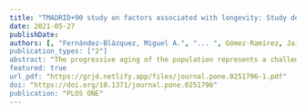 ```yaml
---
title: "TMADRID+90 study on factors associated with longevity: Study design and preliminary data"
date: 2021-05-27
publishDate: 
authors: [, "Fernández-Blázquez, Miguel A.", "... ", Gómez-Ramírez, Jaime"]
publication_types: ["2"]
abstract: "The progressive aging of the population represents a challenge for society. In particular, a strong increase in the number of people over 90 is expected in the next two decades. As this phenomenon will lead to an increase in illness and age-related dependency, the study of long-lived people represents an opportunity to explore which lifestyle factors are associated with healthy aging and which with the emergence of age-related diseases, especially Alzheimer’s type dementia. The project “Factors associated with healthy and pathologically aging in a sample of elderly people over 90 in the city of Madrid” (MADRID+90) brings together a multidisciplinary research team in neurodegenerative diseases that includes experts in epidemiology, neurology, neuropsychology, neuroimaging and computational neuroscience. In the first phase of the project, a stratified random sampling was carried out according to the census of the city of Madrid followed by a survey conducted on 191 people aged 90 and over. This survey gathered information on demographics, clinical data, lifestyles and cognitive status. Here, the main results of that survey are showed. The second phase of the project aims to characterize individual trajectories in the course of either healthy and pathological aging, from a group of 50 subjects over 90 who will undergo a comprehensive clinical examination comprised of neurological and cognitive testing, MRI and EEG. The ultimate goal of the project is to characterize the biophysical and clinical profiles of a population that tends to receive little attention in the literature. A better understanding of the rapidly increasing group of nonagenarians will also help to design new policies that minimize the impact and future social and economic consequences of rapidly aging societies."
featured: true  
url_pdf: "https://grjd.netlify.app/files/journal.pone.0251796-1.pdf"
doi: "https://doi.org/10.1371/journal.pone.0251796"
publication: "PLOS ONE"
---
```


